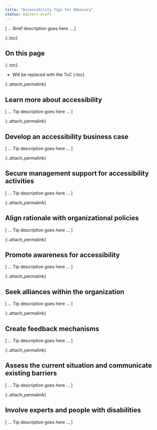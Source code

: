 ```yaml
---
title: "Accessibility Tips for Advocacy"
status: editors-draft
---
```


[ ... Brief description goes here ... ]

{:.toc}
## On this page

{:.toc}
* Will be replaced with the ToC
{:toc}

{:.attach_permalink}
## Learn more about accessibility

[ ... Tip description goes here ... ]

{:.attach_permalink}
## Develop an accessibility business case

[ ... Tip description goes here ... ]

{:.attach_permalink}
## Secure management support for accessibility activities

[ ... Tip description goes here ... ]

{:.attach_permalink}
## Align rationale with organizational policies

[ ... Tip description goes here ... ]

{:.attach_permalink}
## Promote awareness for accessibility

[ ... Tip description goes here ... ]

{:.attach_permalink}
## Seek alliances within the organization

[ ... Tip description goes here ... ]

{:.attach_permalink}
## Create feedback mechanisms

[ ... Tip description goes here ... ]

{:.attach_permalink}
## Assess the current situation and communicate existing barriers

[ ... Tip description goes here ... ]

{:.attach_permalink}
## Involve experts and people with disabilities

[ ... Tip description goes here ... ]
